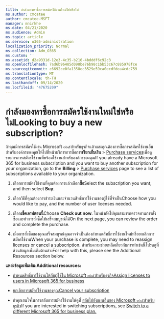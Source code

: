 ```yaml
---
title: กำลังมองหาซื้อการสมัครใช้งานใหม่ใช่หรือไม่
ms.author: cmcatee
author: cmcatee-MSFT
manager: mnirkhe
ms.date: 04/21/2020
ms.audience: Admin
ms.topic: article
ms.service: o365-administration
localization_priority: Normal
ms.collection: Adm_O365
ms.custom: ''
ms.assetid: d2a9331d-12e3-4c35-b216-4bdddf6c92c3
ms.openlocfilehash: 7ad6b96485d098be76b98c1bb53c67c885978fce
ms.sourcegitcommit: c6692ce0fa1358ec3529e59ca0ecdfdea4cdc759
ms.translationtype: MT
ms.contentlocale: th-TH
ms.lasthandoff: 09/14/2020
ms.locfileid: "47675209"
---
```

# <a name="looking-to-buy-a-new-subscription"></a><span data-ttu-id="a28e0-102">กำลังมองหาซื้อการสมัครใช้งานใหม่ใช่หรือไม่</span><span class="sxs-lookup"><span data-stu-id="a28e0-102">Looking to buy a new subscription?</span></span>

<span data-ttu-id="a28e0-103">ถ้าคุณมีการสมัครใช้งาน Microsoft ๓๖๕สำหรับธุรกิจแล้วและคุณต้องการซื้อการสมัครใช้งานอื่นสำหรับองค์กรของคุณให้ไปที่หน้าบริการการซื้อการ**เรียกเก็บเงิน** \> [Purchase services](https://go.microsoft.com/fwlink/p/?linkid=868433)เพื่อดูรายการการสมัครใช้งานที่พร้อมใช้งานสำหรับองค์กรของคุณ</span><span class="sxs-lookup"><span data-stu-id="a28e0-103">If you already have a Microsoft 365 for business subscription and you want to buy another subscription for your organization, go to the **Billing** \> [Purchase services](https://go.microsoft.com/fwlink/p/?linkid=868433) page to see a list of subscriptions available to your organization.</span></span>
 
1. <span data-ttu-id="a28e0-104">เลือกการสมัครใช้งานที่คุณต้องการแล้วเลือก**ซื้อ**</span><span class="sxs-lookup"><span data-stu-id="a28e0-104">Select the subscription you want, and then select **Buy**.</span></span>

2. <span data-ttu-id="a28e0-105">เลือกวิธีที่คุณต้องการชำระเงินและจำนวนสิทธิ์การใช้งานของผู้ใช้ที่จำเป็น</span><span class="sxs-lookup"><span data-stu-id="a28e0-105">Choose how you would like to pay, and the number of user licenses needed.</span></span>

3. <span data-ttu-id="a28e0-106">เลือก**เช็คเอาท์ตอนนี้**</span><span class="sxs-lookup"><span data-stu-id="a28e0-106">Choose **Check out now**.</span></span> <span data-ttu-id="a28e0-107">ในหน้าถัดไปคุณสามารถตรวจทานการสั่งซื้อและทำการสั่งซื้อให้เสร็จสมบูรณ์ได้</span><span class="sxs-lookup"><span data-stu-id="a28e0-107">On the next page, you can review the order and complete the purchase.</span></span>

4. <span data-ttu-id="a28e0-108">เมื่อการสั่งซื้อของคุณเสร็จสมบูรณ์คุณอาจจำเป็นต้องกำหนดสิทธิ์การใช้งานใหม่หรือยกเลิกการสมัครใช้งาน</span><span class="sxs-lookup"><span data-stu-id="a28e0-108">When your purchase is complete, you may need to reassign licenses or cancel a subscription.</span></span> <span data-ttu-id="a28e0-109">สำหรับความช่วยเหลือเกี่ยวกับการทำเช่นนี้โปรดดูที่ส่วนข้อมูลเพิ่มเติมด้านล่าง</span><span class="sxs-lookup"><span data-stu-id="a28e0-109">For help with this, please see the Additional Resources section below.</span></span>

 <span data-ttu-id="a28e0-110">**แหล่งข้อมูลเพิ่มเติม:**</span><span class="sxs-lookup"><span data-stu-id="a28e0-110">**Additional resources:**</span></span>
  
- [<span data-ttu-id="a28e0-111">กำหนดสิทธิ์การใช้งานให้กับผู้ใช้ใน Microsoft ๓๖๕สำหรับธุรกิจ</span><span class="sxs-lookup"><span data-stu-id="a28e0-111">Assign licenses to users in Microsoft 365 for business</span></span>](https://docs.microsoft.com/microsoft-365/admin/add-users/add-users)
    
- [<span data-ttu-id="a28e0-112">ยกเลิกการสมัครใช้งานของคุณ</span><span class="sxs-lookup"><span data-stu-id="a28e0-112">Cancel your subscription</span></span>](https://docs.microsoft.com/microsoft-365/commerce/subscriptions/cancel-your-subscription)
    
- <span data-ttu-id="a28e0-113">ถ้าคุณสนใจในการสลับการสมัครใช้งานให้ดูที่ [สลับไปยังแผนอื่นของ Microsoft ๓๖๕สำหรับธุรกิจ](https://docs.microsoft.com/microsoft-365/commerce/subscriptions/switch-to-a-different-plan)</span><span class="sxs-lookup"><span data-stu-id="a28e0-113">If you are interested in switching subscriptions, see [Switch to a different Microsoft 365 for business plan.](https://docs.microsoft.com/microsoft-365/commerce/subscriptions/switch-to-a-different-plan)</span></span>